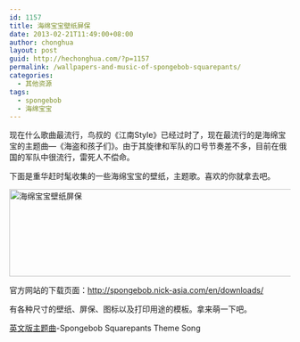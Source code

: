 ```yaml
---
id: 1157
title: 海绵宝宝壁纸屏保
date: 2013-02-21T11:49:00+08:00
author: chonghua
layout: post
guid: http://hechonghua.com/?p=1157
permalink: /wallpapers-and-music-of-spongebob-squarepants/
categories:
  - 其他资源
tags:
  - spongebob
  - 海绵宝宝
---
```

现在什么歌曲最流行，鸟叔的《江南Style》已经过时了，现在最流行的是海绵宝宝的主题曲—《海盗和孩子们》。由于其旋律和军队的口号节奏差不多，目前在俄国的军队中很流行，雷死人不偿命。

<!--more-->

下面是重华赶时髦收集的一些海绵宝宝的壁纸，主题歌。喜欢的你就拿去吧。

<img style="display: block; float: none; margin-left: auto; margin-right: auto" src="http://chonghua-1251666171.cos.ap-shanghai.myqcloud.com/Spongebob_zps2c8a53e9.png" width="520" height="157" alt="海绵宝宝壁纸屏保" /> 

官方网站的下载页面：<a title="http://spongebob.nick-asia.com/en/downloads/" href="http://spongebob.nick-asia.com/en/downloads/" target="_blank">http://spongebob.nick-asia.com/en/downloads/</a>

有各种尺寸的壁纸、屏保、图标以及打印用途的模板。拿来萌一下吧。

<a href="http://pan.baidu.com/share/link?shareid=292156&uk=4194630126" target="_blank">英文版主题曲</a>-Spongebob Squarepants Theme Song